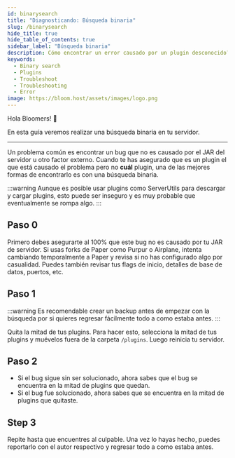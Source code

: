 ```yaml
---
id: binarysearch
title: "Diagnosticando: Búsqueda binaria"
slug: /binarysearch
hide_title: true
hide_table_of_contents: true
sidebar_label: "Búsqueda binaria"
description: Cómo encontrar un error causado por un plugin desconocido?
keywords:
  - Binary search
  - Plugins
  - Troubleshoot
  - Troubleshooting
  - Error
image: https://bloom.host/assets/images/logo.png
---
```


Hola Bloomers! 👋

En esta guía veremos realizar una búsqueda binaria en tu servidor.

---

Un problema común es encontrar un bug que no es causado por el JAR del servidor u otro factor externo.
Cuando te has asegurado que es un plugin el que está causado el problema pero no **cuál** plugin, una de las mejores
formas de encontrarlo es con una búsqueda binaria.

:::warning
Aunque es posible usar plugins como ServerUtils para descargar y cargar plugins, esto puede ser inseguro y es muy probable
que eventualmente se rompa algo.
:::

## Paso 0
Primero debes asegurarte al 100% que este bug no es causado por tu JAR de servidor. Si usas forks de Paper como Purpur
o Airplane, intenta cambiando temporalmente a Paper y revisa si no has configurado algo por casualidad. Puedes también
revisar tus flags de inicio, detalles de base de datos, puertos, etc.

## Paso 1
:::warning
Es recomendable crear un backup antes de empezar con la búsqueda por si quieres regresar fácilmente todo a como
estaba antes.
:::

Quita la mitad de tus plugins. Para hacer esto, selecciona la mitad de tus plugins y muévelos fuera de la carpeta
`/plugins`. Luego reinicia tu servidor.

## Paso 2
- Si el bug sigue sin ser solucionado, ahora sabes que el bug se encuentra en la mitad de plugins que quedan.
- Si el bug fue solucionado, ahora sabes que se encuentra en la mitad de plugins que quitaste.

## Step 3
Repite hasta que encuentres al culpable. Una vez lo hayas hecho, puedes reportarlo con el autor respectivo y regresar
todo a como estaba antes. 

